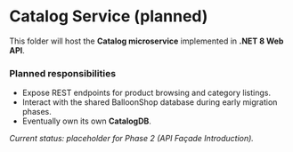 # Catalog Service (planned)

This folder will host the **Catalog microservice** implemented in **.NET 8 Web API**.

### Planned responsibilities
- Expose REST endpoints for product browsing and category listings.  
- Interact with the shared BalloonShop database during early migration phases.  
- Eventually own its own **CatalogDB**.

_Current status: placeholder for Phase 2 (API Façade Introduction)._
